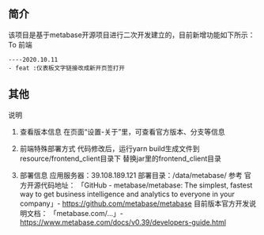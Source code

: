 ## 简介
该项目是基于metabase开源项目进行二次开发建立的，目前新增功能如下所示：  
To 前端  
```
----2020.10.11  
- feat :仪表板文字链接改成新开页签打开
```

## 其他
说明
1. 查看版本信息
在页面“设置-关于”里，可查看官方版本、分支等信息

2. 前端特殊部署方式
代码修改后，运行yarn build生成文件到resource/frontend_client目录下
替换jar里的frontend_client目录
3. 部署信息
应用服务器：39.108.189.121
部署目录：/data/metabase/
参考
官方开源代码地址： 「GitHub - metabase/metabase: The simplest, fastest way to get business intelligence and analytics  to everyone in your company」- https://github.com/metabase/metabase 
目前版本官方开发说明文档： 「metabase.com/...」- https://www.metabase.com/docs/v0.39/developers-guide.html 
